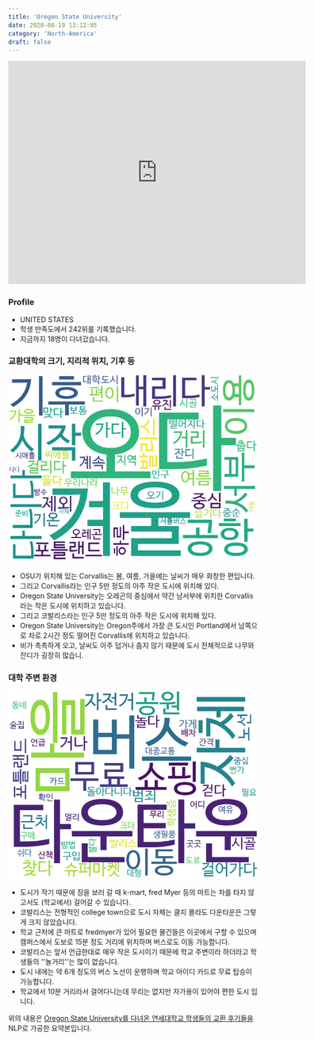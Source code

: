 ```yaml
---
title: 'Oregon State University'
date: 2020-08-19 13:12:05
category: 'North-America'
draft: false
---
```


<iframe
width="600"
height="450"
frameborder="0" style="border:0"
src="https://www.google.com/maps/embed/v1/place?key=AIzaSyC9e1AME-pVmWC4hBpFdu5S4dKzyepa3HQ&q=Oregon+State+University&center=44.5637806,-123.2794443&zoom=14" allowfullscreen>
</iframe>

### Profile

* UNITED STATES
* 학생 만족도에서 242위를 기록했습니다.
* 지금까지 18명이 다녀갔습니다. 

### 교환대학의 크기, 지리적 위치, 기후 등

![gen_info-WordCloud](../univ_wordclouds_okt/gen_info/US000140_gen_info_okt.png)

* OSU가 위치해 있는 Corvallis는 봄, 여름, 가을에는 날씨가 매우 화창한 편입니다.
* 그리고 Corvallis라는 인구 5만 정도의 아주 작은 도시에 위치해 있다.
* Oregon State University는 오레곤의 중심에서 약간 남서부에 위치한 Corvallis라는 작은 도시에 위치하고 있습니다.
* 그리고 코발리스라는 인구 5만 정도의 아주 작은 도시에 위치해 있다.
* Oregon State University는 Oregon주에서 가장 큰 도시인 Portland에서 남쪽으로 차로 2시간 정도 떨어진 Corvallis에 위치하고 있습니다.
* 비가 촉촉하게 오고, 날씨도 아주 덥거나 춥지 않기 때문에 도시 전체적으로 나무와 잔디가 굉장히 많습니.


### 대학 주변 환경

![env_info-WordCloud](../univ_wordclouds_okt/env_info/US000140_env_info_okt.png)

* 도시가 작기 때문에 장을 보러 갈 때 k-mart, fred Myer 등의 마트는 차를 타지 않고서도 (학교에서) 걸어갈 수 있습니다.
* 코발리스는 전형적인 college town으로 도시 자체는 클지 몰라도 다운타운은 그렇게 크지 않았습니다.
* 학교 근처에 큰 마트로 fredmyer가 있어 필요한 물건들은 이곳에서 구할 수 있으며 캠퍼스에서 도보로 15분 정도 거리에 위치하며 버스로도 이동 가능합니다.
* 코발리스는 앞서 언급한대로 매우 작은 도시이기 때문에 학교 주변이라 하더라고 학생들의 ''놀거리''는 많이 없습니다.
* 도시 내에는 약 6개 정도의 버스 노선이 운행하며 학교 아이디 카드로 무료 탑승이 가능합니다.
* 학교에서 10분 거리라서 걸어다니는데 무리는 없지만 자가용이 있어야 편한 도시 입니다.


위의 내용은 [Oregon State University를 다녀온 연세대학교 학생들의 교환 후기들을](http://oia.yonsei.ac.kr/partner/expReport.asp?ucode=US000140&bgbn=A) NLP로 가공한 요약본입니다. 
